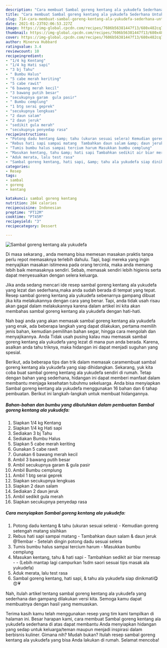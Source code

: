 ```yaml
---
description: "Cara membuat Sambal goreng kentang ala yukudefa Sederhana Untuk Jualan"
title: "Cara membuat Sambal goreng kentang ala yukudefa Sederhana Untuk Jualan"
slug: 714-cara-membuat-sambal-goreng-kentang-ala-yukudefa-sederhana-untuk-jualan
date: 2021-01-23T02:06:53.227Z
image: https://img-global.cpcdn.com/recipes/7606b56381447f13/680x482cq70/sambal-goreng-kentang-ala-yukudefa-foto-resep-utama.jpg
thumbnail: https://img-global.cpcdn.com/recipes/7606b56381447f13/680x482cq70/sambal-goreng-kentang-ala-yukudefa-foto-resep-utama.jpg
cover: https://img-global.cpcdn.com/recipes/7606b56381447f13/680x482cq70/sambal-goreng-kentang-ala-yukudefa-foto-resep-utama.jpg
author: Minerva Hubbard
ratingvalue: 3.4
reviewcount: 10
recipeingredient:
- "1/4 kg Kentang"
- "1/4 kg Hati sapi"
- "3 bj Tahu"
- " Bumbu Halus"
- "5 cabe merah keriting"
- "5 cabe rawit"
- "6 bawang merah kecil"
- "3 bawang putih besar"
- "secukupnya garam  gula pasir"
- " Bumbu cemplung"
- "1 btg serai geprek"
- "secukupnya lengkuas"
- "2 daun salam"
- "2 daun jeruk"
- "sedikit gula merah"
- "secukupnya penyedap rasa"
recipeinstructions:
- "Potong dadu kentang &amp; tahu (ukuran sesuai selera) Kemudian goreng setengah matang sisihkan"
- "Rebus hati sapi sampai matang  Tambahkan daun salam &amp; daun jeruk @1lembar Setelah dingin potong dadu sesuai selera"
- "Tumis bumbu halus sampai tercium harum Masukkan bumbu cemplung"
- "Masukan kentang, tahu &amp; hati sapi Tambahkan sedikit air biar meresap  (Lebih mantap lagi campurkan 1sdm saori sesuai tips masak ala yukudefa)"
- "Aduk merata, lalu test rasa"
- "Sambal goreng kentang, hati sapi, &amp; tahu ala yukudefa siap dinikmati😋😍💗"
categories:
- Resep
tags:
- sambal
- goreng
- kentang

katakunci: sambal goreng kentang 
nutrition: 284 calories
recipecuisine: Indonesian
preptime: "PT12M"
cooktime: "PT45M"
recipeyield: "3"
recipecategory: Dessert

---
```



![Sambal goreng kentang ala yukudefa](https://img-global.cpcdn.com/recipes/7606b56381447f13/680x482cq70/sambal-goreng-kentang-ala-yukudefa-foto-resep-utama.jpg)

Di masa  sekarang , anda memang bisa memesan masakan praktis tanpa perlu repot memasaknya terlebih dahulu. Tapi, bagi mereka yang ingin menyajikan masakan istimewa pada orang tercinta, maka anda memang lebih baik memasaknya sendiri. Sebab, memasak sendiri lebih higienis serta dapat menyesuaikan dengan selera keluarga.

Jika anda sedang mencari ide resep sambal goreng kentang ala yukudefa yang lezat dan sederhana,maka anda sudah berada di tempat yang tepat. Resep sambal goreng kentang ala yukudefa  sebenarnya gampang dibuat jika kita melakukannya dengan cara yang benar. Tapi, anda tidak usah risau akan gagal dalam melakukannya 
karena dalam artikel ini kita akan membahas sambal goreng kentang ala yukudefa dengan hati-hati.  



Nah bagi anda yang akan memasak sambal goreng kentang ala yukudefa yang enak, ada beberapa langkah yang dapat dilakukan, pertama memilih jenis bahan, kemudian pemilihan bahan segar, hingga cara mengolah dan menyajikannya. Anda Tidak usah pusing kalau mau memasak sambal goreng kentang ala yukudefa yang lezat di mana pun anda berada. Karena, asalkan anda  tahu triknya, maka hidangan ini dapat menjadi suguhan yang spesial.

Berikut, ada beberapa tips dan trik dalam memasak caramembuat sambal goreng kentang ala yukudefa yang siap dihidangkan. Sekarang, yuk kita coba buat sambal goreng kentang ala yukudefa sendiri di rumah. Tetap dengan bahan yang sederhana, hidangan ini dapat memberi manfaat dalam membantu menjaga kesehatan tubuhmu sekeluarga. Anda bisa menyiapkan Sambal goreng kentang ala yukudefa menggunakan 16 bahan dan 6 tahap pembuatan. Berikut ini langkah-langkah untuk membuat hidangannya.

<!--inarticleads1-->

##### Bahan-bahan dan bumbu yang dibutuhkan dalam pembuatan Sambal goreng kentang ala yukudefa:

1. Siapkan 1/4 kg Kentang
1. Siapkan 1/4 kg Hati sapi
1. Sediakan 3 bj Tahu
1. Sediakan  Bumbu Halus
1. Siapkan 5 cabe merah keriting
1. Gunakan 5 cabe rawit
1. Gunakan 6 bawang merah kecil
1. Ambil 3 bawang putih besar
1. Ambil secukupnya garam &amp; gula pasir
1. Ambil  Bumbu cemplung
1. Ambil 1 btg serai geprek
1. Siapkan secukupnya lengkuas
1. Siapkan 2 daun salam
1. Sediakan 2 daun jeruk
1. Ambil sedikit gula merah
1. Siapkan secukupnya penyedap rasa




<!--inarticleads2-->

##### Cara menyiapkan Sambal goreng kentang ala yukudefa:

1. Potong dadu kentang &amp; tahu (ukuran sesuai selera) - Kemudian goreng setengah matang sisihkan
1. Rebus hati sapi sampai matang  - Tambahkan daun salam &amp; daun jeruk @1lembar - Setelah dingin potong dadu sesuai selera
1. Tumis bumbu halus sampai tercium harum - Masukkan bumbu cemplung
1. Masukan kentang, tahu &amp; hati sapi - Tambahkan sedikit air biar meresap -  - (Lebih mantap lagi campurkan 1sdm saori sesuai tips masak ala yukudefa)
1. Aduk merata, lalu test rasa
1. Sambal goreng kentang, hati sapi, &amp; tahu ala yukudefa siap dinikmati😋😍💗




Nah, itulah artikel tentang  sambal goreng kentang ala yukudefa  yang sederhana dan gampang dilakukan versi kita. Semoga kamu dapat membuatnya dengan hasil yang memuaskan. 

Terima kasih kamu telah menggunakan resep yang tim kami tampilkan di halaman ini. Besar harapan kami, cara membuat  Sambal goreng kentang ala yukudefa sederhana di atas dapat membantu Anda menyiapkan hidangan yang sedap untuk keluarga/teman maupun menjadi inspirasi dalam berbisnis kuliner. Gimana nih? Mudah bukan? Itulah resep sambal goreng kentang ala yukudefa yang bisa Anda lakukan di rumah. Selamat mencoba!

